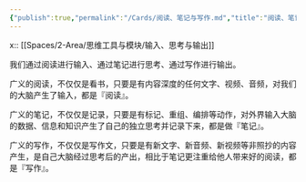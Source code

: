 ```yaml
---
{"publish":true,"permalink":"/Cards/阅读、笔记与写作.md","title":"阅读、笔记与写作","created":"2022-06-09","modified":"2023-03-14","published":"2025-07-13T17:06:57.221+08:00","cssclasses":""}
---
```



x:: [[Spaces/2-Area/思维工具与模块/输入、思考与输出]]

我们通过阅读进行输入、通过笔记进行思考、通过写作进行输出。

广义的阅读，不仅仅是看书，只要是有内容深度的任何文字、视频、音频，对我们的大脑产生了输入，都是『阅读』。

广义的笔记，不仅仅是记录，只要是有标记、重组、编排等动作，对外界输入大脑的数据、信息和知识产生了自己的独立思考并记录下来，都是做『笔记』。

广义的写作，不仅仅是写作文，只要是有新文字、新音频、新视频等非照抄的内容产生，是自己大脑经过思考后的产出，相比于笔记更注重给他人带来好的阅读，都是『写作』。